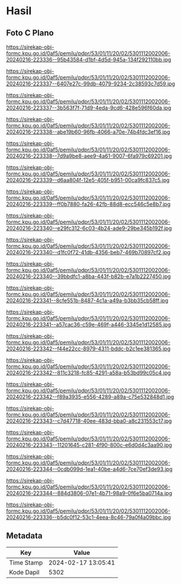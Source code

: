 # Hasil

## Foto C Plano

https://sirekap-obj-formc.kpu.go.id/0af5/pemilu/pdpr/53/01/11/20/02/5301112002006-20240216-223336--95b43584-d1bf-4d5d-945a-134f292110bb.jpg

https://sirekap-obj-formc.kpu.go.id/0af5/pemilu/pdpr/53/01/11/20/02/5301112002006-20240216-223337--6407e27c-99db-4079-9234-2c38593c7d59.jpg

https://sirekap-obj-formc.kpu.go.id/0af5/pemilu/pdpr/53/01/11/20/02/5301112002006-20240216-223337--3b563f7f-71d9-4eda-9cd6-428e596f60da.jpg

https://sirekap-obj-formc.kpu.go.id/0af5/pemilu/pdpr/53/01/11/20/02/5301112002006-20240216-223338--abe19b60-96fb-4066-a70e-74b4fdc3ef16.jpg

https://sirekap-obj-formc.kpu.go.id/0af5/pemilu/pdpr/53/01/11/20/02/5301112002006-20240216-223338--7d9a9be8-aee9-4a61-9007-6fa979c69201.jpg

https://sirekap-obj-formc.kpu.go.id/0af5/pemilu/pdpr/53/01/11/20/02/5301112002006-20240216-223339--d6aa804f-12e5-405f-b951-00ca9fc837c5.jpg

https://sirekap-obj-formc.kpu.go.id/0af5/pemilu/pdpr/53/01/11/20/02/5301112002006-20240216-223339--ff0b7880-fa26-42fb-88d8-ecc546c5e8b7.jpg

https://sirekap-obj-formc.kpu.go.id/0af5/pemilu/pdpr/53/01/11/20/02/5301112002006-20240216-223340--e29fc312-6c03-4b24-ade9-29be345b192f.jpg

https://sirekap-obj-formc.kpu.go.id/0af5/pemilu/pdpr/53/01/11/20/02/5301112002006-20240216-223340--d1fc0f72-41db-4356-beb7-469b70897cf2.jpg

https://sirekap-obj-formc.kpu.go.id/0af5/pemilu/pdpr/53/01/11/20/02/5301112002006-20240216-223340--39bbdfc1-a8ba-443f-b82b-e7a1b2227450.jpg

https://sirekap-obj-formc.kpu.go.id/0af5/pemilu/pdpr/53/01/11/20/02/5301112002006-20240216-223341--8cfe551b-8487-4c1a-a49a-b3bb35cb58ff.jpg

https://sirekap-obj-formc.kpu.go.id/0af5/pemilu/pdpr/53/01/11/20/02/5301112002006-20240216-223341--a57cac36-c59e-469f-a446-3345e1d12585.jpg

https://sirekap-obj-formc.kpu.go.id/0af5/pemilu/pdpr/53/01/11/20/02/5301112002006-20240216-223342--f44e22cc-8979-4311-bddc-b2c1ee381365.jpg

https://sirekap-obj-formc.kpu.go.id/0af5/pemilu/pdpr/53/01/11/20/02/5301112002006-20240216-223342--811c3218-fc85-4291-a58a-b53bd99c05c4.jpg

https://sirekap-obj-formc.kpu.go.id/0af5/pemilu/pdpr/53/01/11/20/02/5301112002006-20240216-223342--f89a3935-e556-4289-a89a-c75e532848d1.jpg

https://sirekap-obj-formc.kpu.go.id/0af5/pemilu/pdpr/53/01/11/20/02/5301112002006-20240216-223343--c7d47718-40ee-483d-bba0-a8c231553c17.jpg

https://sirekap-obj-formc.kpu.go.id/0af5/pemilu/pdpr/53/01/11/20/02/5301112002006-20240216-223343--11201645-c281-4f90-800c-e6d0d4c3aa90.jpg

https://sirekap-obj-formc.kpu.go.id/0af5/pemilu/pdpr/53/01/11/20/02/5301112002006-20240216-223344--0cdb099d-1ea1-40be-a4d6-7ce70ef3de93.jpg

https://sirekap-obj-formc.kpu.go.id/0af5/pemilu/pdpr/53/01/11/20/02/5301112002006-20240216-223344--884d3806-07e1-4b71-98a9-0f6e5ba0714a.jpg

https://sirekap-obj-formc.kpu.go.id/0af5/pemilu/pdpr/53/01/11/20/02/5301112002006-20240216-223336--b5dc0f12-53c1-4eea-8c46-79a0f4a09bbc.jpg


## Metadata

| Key        | Value               |
| ---------- | ------------------- |
| Time Stamp | 2024-02-17 13:05:41 |
| Kode Dapil | 5302                |



